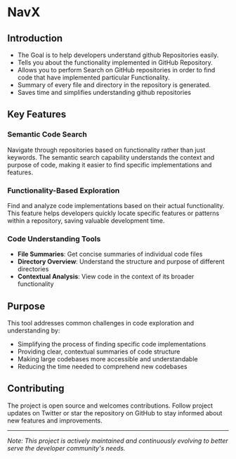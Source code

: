 # NavX

## Introduction

- The Goal is to help developers understand github Repositories easily.
- Tells you about the functionality implemented in GitHub Repository.
- Allows you to perform Search on GitHub repositories in order to find code that have implemented
  particular Functionality.
- Summary of every file and directory in the repository is generated.
- Saves time and simplifies understanding github repositories

## Key Features

### Semantic Code Search

Navigate through repositories based on functionality rather than just keywords. The semantic search capability understands the context and purpose of code, making it easier to find specific implementations and features.

### Functionality-Based Exploration

Find and analyze code implementations based on their actual functionality. This feature helps developers quickly locate specific features or patterns within a repository, saving valuable development time.

### Code Understanding Tools

- **File Summaries**: Get concise summaries of individual code files
- **Directory Overview**: Understand the structure and purpose of different directories
- **Contextual Analysis**: View code in the context of its broader functionality

## Purpose

This tool addresses common challenges in code exploration and understanding by:

- Simplifying the process of finding specific code implementations
- Providing clear, contextual summaries of code structure
- Making large codebases more accessible and understandable
- Reducing the time needed to comprehend new codebases

## Contributing

The project is open source and welcomes contributions. Follow project updates on Twitter or star the repository on GitHub to stay informed about new features and improvements.

---

_Note: This project is actively maintained and continuously evolving to better serve the developer community's needs._
